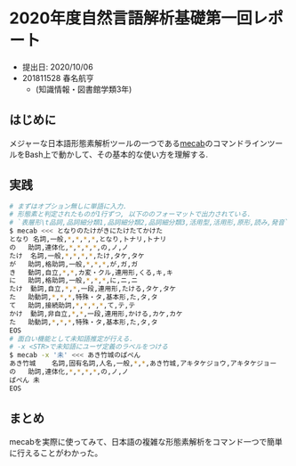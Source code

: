# 2020年度自然言語解析基礎第一回レポート

- 提出日: 2020/10/06
- 201811528 春名航亨
  - (知識情報・図書館学類3年)

## はじめに

メジャーな日本語形態素解析ツールの一つである[mecab](https://taku910.github.io/mecab/)のコマンドラインツールをBash上で動かして、その基本的な使い方を理解する.

## 実践

```bash
# まずはオプション無しに単語に入力.
# 形態素と判定されたものが1行ずつ, 以下ののフォーマットで出力されている.
# `表層形\t品詞,品詞細分類1,品詞細分類2,品詞細分類3,活用型,活用形,原形,読み,発音`
$ mecab <<< となりのたけがきにたけたてかけた
となり	名詞,一般,*,*,*,*,となり,トナリ,トナリ
の	助詞,連体化,*,*,*,*,の,ノ,ノ
たけ	名詞,一般,*,*,*,*,たけ,タケ,タケ
が	助詞,格助詞,一般,*,*,*,が,ガ,ガ
き	動詞,自立,*,*,カ変・クル,連用形,くる,キ,キ
に	助詞,格助詞,一般,*,*,*,に,ニ,ニ
たけ	動詞,自立,*,*,一段,連用形,たける,タケ,タケ
た	助動詞,*,*,*,特殊・タ,基本形,た,タ,タ
て	助詞,接続助詞,*,*,*,*,て,テ,テ
かけ	動詞,非自立,*,*,一段,連用形,かける,カケ,カケ
た	助動詞,*,*,*,特殊・タ,基本形,た,タ,タ
EOS
# 面白い機能として未知語推定が行える.
# -x <STR>で未知語にユーザ定義のラベルをつける
$ mecab -x '未' <<< あき竹城のぱぺん
あき竹城	名詞,固有名詞,人名,一般,*,*,あき竹城,アキタケジョウ,アキタケジョー
の	助詞,連体化,*,*,*,*,の,ノ,ノ
ぱぺん	未
EOS
```

## まとめ

mecabを実際に使ってみて、日本語の複雑な形態素解析をコマンド一つで簡単に行えることがわかった。
